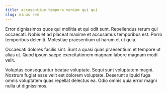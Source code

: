 ```yaml
---
title: accusantium tempora veniam qui qui
slug: minus rem
---
```


Error dignissimos quos qui mollitia et qui odit sunt. Repellendus rerum qui occaecati. Nobis et ad placeat maxime et accusamus temporibus est. Porro temporibus deleniti. Molestiae praesentium ut harum et ut quia.

Occaecati dolores facilis sint. Sunt a quasi quas praesentium et tempore ut alias ut. Quod ipsum saepe exercitationem magnam labore magnam modi velit.

Voluptas consequuntur beatae voluptate. Sequi sunt voluptatem magni. Nostrum fugiat esse velit est dolorem voluptate. Deserunt aliquid fuga omnis voluptatem quas repellat delectus ea. Odio omnis quia error magni nulla ut dignissimos.
